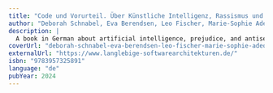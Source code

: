 ```yaml
---
title: "Code und Vorurteil. Über Künstliche Intelligenz, Rassismus und Antisemitismus"
author: "Deborah Schnabel, Eva Berendsen, Leo Fischer, Marie-Sophie Adeoso (Hg.)"
description: |
  A book in German about artificial intelligence, prejudice, and antisemitism featuring articles by Marie-Sophie Adeoso, Hadi Asghari, Katharina Baumgartner, Matthias J. Becker, Eva Berendsen, Kave Bulambo, Jan Fillies, Leo Fischer, Jürgen Geuter, Berit Glanz, Marie Kilg, Ingmar Mundt, Matthias Quent, Deborah Schnabel, Laura Schelenz, Hito Steyerl, Jessica Wulf, and Theresa Züger.
coverUrl: "deborah-schnabel-eva-berendsen-leo-fischer-marie-sophie-adeoso-code-und-vorurteil.jpg"
externalUrl: "https://www.langlebige-softwarearchitekturen.de/"
isbn: "9783957325891"
language: "de"
pubYear: 2024
---
```

